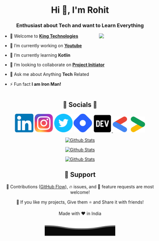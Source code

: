 <h1 align="center">Hi 👋, I'm Rohit</h1>
<h3 align="center">Enthusiast about Tech and want to Learn Everything</h3>

<img align="right"
    src='https://user-images.githubusercontent.com/5713670/87202985-820dcb80-c2b6-11ea-9f56-7ec461c497c3.gif'
    width="190">

- 🦁 Welcome to **[King Technologies](https://kingtechnologies.in "King Tech")**

- 🏮 I’m currently working on **[Youtube](https://www.youtube.com/channel/UCBkOLsuxGJJRVyV2UIK9alQ?sub_confirmation=1 "Thanks for Visiting")**

- 🌱 I’m currently learning **Kotlin**

- 🎊 I’m looking to collaborate on **[Project Initiator](https://github.com/king-technologies/Project_Initiator "Project
Initiator")**

- 💬 Ask me about Anything **Tech** Related

- ⚡ Fun fact **I am Iron Man!**

<h1></h1>

<!-- <p align="center"><img src="https://komarev.com/ghpvc/?username=Rohit19060&label=Profile%20views&color=0e75b6&style=flat" alt="Rohit19060"/></p> -->

<h2 align="center">🌟 Socials 🌟</h2>

<p align="center">
    <a href="https://www.linkedin.com/in/rohit19060/" title="LinkedIn">
        <img src="./assets/images/Linkedin.svg" alt="LinkedIn" width="60" /></a>
    <a href="https://www.instagram.com/king_rohit_jain/" title="Instagram">
        <img src="./assets/images/Instagram.svg" alt="Instagram" width="60" /></a>
    <a href="https://twitter.com/Rohit_Jain19060" title="Twitter">
        <img src="./assets/images/Twitter.svg" alt="Twitter" width="60" /></a>
    <a href="https://rohit19060.hashnode.dev/" title="Hashnode">
        <img src="./assets/images/Hashnode.svg" alt="Hashnode" width="60" /></a>
    <a href="https://dev.to/rohit19060" title="Dev.to">
        <img src="./assets/images/Dev.svg" alt="Dev.to" width="60" /> </a>
    <a href="https://g.dev/rohitjain" title="Developer Profile">
        <img src="./assets/images/Gdev.svg" alt="Gmail" width="105" /></a>

</p>
<p align="center">
    <a href="https://github.com/Rohit19060?tab=repositories" title="Profile">
        <img src="https://github-readme-stats.vercel.app/api?username=rohit19060&show_icons=true&theme=graywhite&border_color=aaa&custom_title=My%20GitHub%20Stats&border_radius=25" alt="Github Stats" />
    </a>

</p>
<!-- <p align="center">
    <a href="https://github.com/Rohit19060?tab=repositories" title="Profile">
        <img src="https://github-readme-streak-stats.herokuapp.com/?user=Rohit19060&theme=graywhite&border_color=aaa" alt="Rohit19060" />
   </a>
</p> -->
<p align="center">
    <a href="https://github.com/Rohit19060?tab=repositories" title="Profile">
        <img src="https://github-readme-stats.vercel.app/api/wakatime?username=rohit19060&show_icons=true&theme=graywhite&border_color=aaa&custom_title=This%20Week%27s%20Stats&include_all_commits=true&count_private=true&layout=compact&border_radius=25" alt="Github Stats" />
    </a>
</p>
<p align="center">
<a href="https://github.com/Rohit19060?tab=repositories" title="Profile">
        <img src="https://github-readme-stats.vercel.app/api/top-langs/?username=rohit19060&layout=compact&langs_count=8&theme=graywhite&border_color=aaa&custom_title=Most%20Used%20Langauges&include_all_commits=true&count_private=true&border_radius=25" alt="Github Stats" />
    </a>
</p>

<h2 align="center">🤝 Support</h2>

<p align="center">🎀 Contributions (<a href="https://guides.github.com/introduction/flow" title="GitHub flow">GitHub Flow</a>), 🔥 issues, and 🥮 feature requests are most welcome!</p>

<p align="center">💙 If you like my projects, Give them ⭐ and Share it with friends!</p>
</p>
<p align="center">Made with ❤️ in India</p>
<p align="center">
        <img src="./assets/images/Bottom.svg" alt="Github Stats" />
</p>
